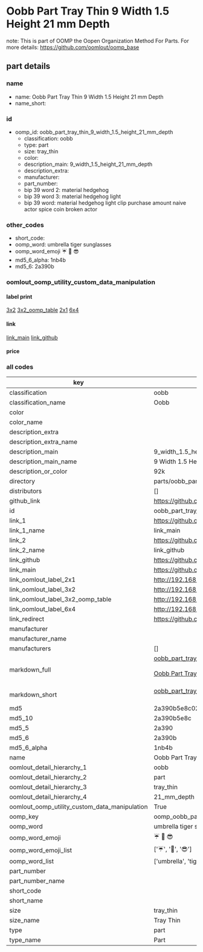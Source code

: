 # Oobb Part Tray Thin 9 Width 1.5 Height 21 mm Depth  

note: This is part of OOMP the Oopen Organization Method For Parts. For more details: https://github.com/oomlout/oomp_base

##  part details
  







### name
* name: Oobb Part Tray Thin 9 Width 1.5 Height 21 mm Depth
* name_short: 
### id
* oomp_id: oobb_part_tray_thin_9_width_1.5_height_21_mm_depth
  * classification: oobb
  * type: part
  * size: tray_thin
  * color: 
  * description_main: 9_width_1.5_height_21_mm_depth
  * description_extra: 
  * manufacturer: 
  * part_number: 
  * bip 39 word 2: material hedgehog
  * bip 39 word 3: material hedgehog light
  * bip 39 word: material hedgehog light clip purchase amount naive actor spice coin broken actor

### other_codes
* short_code: 
* oomp_word: umbrella tiger sunglasses
* oomp_word_emoji :umbrella: :tiger: :sunglasses:
* md5_6_alpha: 1nb4b
* md5_6: 2a390b






### oomlout_oomp_utility_custom_data_manipulation
#### label print
[3x2](http://192.168.1.245:1112/?label=oomp%201nb4b)
[3x2_oomp_table](http://192.168.1.108:1112/?label=oomp%201nb4b)
[2x1](http://192.168.1.242:1112/?label=oomp%201nb4b)
[6x4](http://192.168.1.55:1112/?label=oomp%201nb4b)    

#### link

[link_main](https://github.com/oomlout/oomlout_oomp_version_1_messy/tree/main/parts/oobb_part_tray_thin_9_width_1.5_height_21_mm_depth) [link_github](https://github.com/oomlout/oomlout_oomp_version_1_messy/tree/main/parts/oobb_part_tray_thin_9_width_1.5_height_21_mm_depth)                             

#### price







### all codes 
| key | value |  
| --- | --- |  
| classification | oobb |  
| classification_name | Oobb |  
| color |  |  
| color_name |  |  
| description_extra |  |  
| description_extra_name |  |  
| description_main | 9_width_1.5_height_21_mm_depth |  
| description_main_name | 9 Width 1.5 Height 21 mm Depth |  
| description_or_color | 92k |  
| directory | parts/oobb_part_tray_thin_9_width_1.5_height_21_mm_depth |  
| distributors | [] |  
| github_link | https://github.com/oomlout/oomlout_oomp_part_src/tree/main/parts/oobb_part_tray_thin_9_width_1.5_height_21_mm_depth |  
| id | oobb_part_tray_thin_9_width_1.5_height_21_mm_depth |  
| link_1 | https://github.com/oomlout/oomlout_oomp_version_1_messy/tree/main/parts/oobb_part_tray_thin_9_width_1.5_height_21_mm_depth |  
| link_1_name | link_main |  
| link_2 | https://github.com/oomlout/oomlout_oomp_version_1_messy/tree/main/parts/oobb_part_tray_thin_9_width_1.5_height_21_mm_depth |  
| link_2_name | link_github |  
| link_github | https://github.com/oomlout/oomlout_oomp_version_1_messy/tree/main/parts/oobb_part_tray_thin_9_width_1.5_height_21_mm_depth |  
| link_main | https://github.com/oomlout/oomlout_oomp_version_1_messy/tree/main/parts/oobb_part_tray_thin_9_width_1.5_height_21_mm_depth |  
| link_oomlout_label_2x1 | http://192.168.1.242:1112/?label=oomp%201nb4b |  
| link_oomlout_label_3x2 | http://192.168.1.245:1112/?label=oomp%201nb4b |  
| link_oomlout_label_3x2_oomp_table | http://192.168.1.108:1112/?label=oomp%201nb4b |  
| link_oomlout_label_6x4 | http://192.168.1.55:1112/?label=oomp%201nb4b |  
| link_redirect | https://github.com/oomlout/oomlout_oomp_version_1_messy/tree/main/parts/oobb_part_tray_thin_9_width_1.5_height_21_mm_depth |  
| manufacturer |  |  
| manufacturer_name |  |  
| manufacturers | [] |  
| markdown_full | [oobb_part_tray_thin_9_width_1.5_height_21_mm_depth](none)<br>[](none)<br>[Oobb Part Tray Thin 9 Width 1.5 Height 21 Mm Depth](none)<br><br> |  
| markdown_short | [oobb_part_tray_thin_9_width_1.5_height_21_mm_depth](none)<br><br> |  
| md5 | 2a390b5e8c02b254205712b5031aa447 |  
| md5_10 | 2a390b5e8c |  
| md5_5 | 2a390 |  
| md5_6 | 2a390b |  
| md5_6_alpha | 1nb4b |  
| name | Oobb Part Tray Thin 9 Width 1.5 Height 21 mm Depth |  
| oomlout_detail_hierarchy_1 | oobb |  
| oomlout_detail_hierarchy_2 | part |  
| oomlout_detail_hierarchy_3 | tray_thin |  
| oomlout_detail_hierarchy_4 | 21_mm_depth |  
| oomlout_oomp_utility_custom_data_manipulation | True |  
| oomp_key | oomp_oobb_part_tray_thin_9_width_1.5_height_21_mm_depth |  
| oomp_word | umbrella tiger sunglasses |  
| oomp_word_emoji | :umbrella: :tiger: :sunglasses: |  
| oomp_word_emoji_list | [':umbrella:', ':tiger:', ':sunglasses:'] |  
| oomp_word_list | ['umbrella', 'tiger', 'sunglasses'] |  
| part_number |  |  
| part_number_name |  |  
| short_code |  |  
| short_name |  |  
| size | tray_thin |  
| size_name | Tray Thin |  
| type | part |  
| type_name | Part |  
